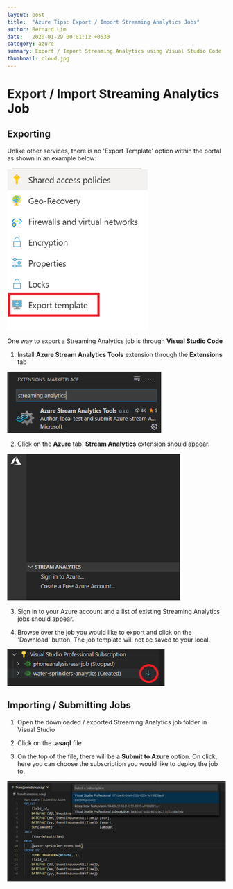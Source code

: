 ```yaml
---
layout: post
title:  "Azure Tips: Export / Import Streaming Analytics Jobs"
author: Bernard Lim
date:   2020-01-29 00:01:12 +0530
category: azure
summary: Export / Import Streaming Analytics using Visual Studio Code
thumbnail: cloud.jpg
---
```


# Export / Import Streaming Analytics Job

## Exporting

Unlike other services, there is no 'Export Template' option within the portal as shown in an example below:

![export template](/assets/img/posts/2020-01-29-azure-tips-export-import-streaming-analytics/export-template-icon.png)

One way to export a Streaming Analytics job is through **Visual Studio Code**

1. Install **Azure Stream Analytics Tools** extension through the **Extensions** tab

![sa icon](/assets/img/posts/2020-01-29-azure-tips-export-import-streaming-analytics/sa-icon.png)

2. Click on the **Azure** tab. **Stream Analytics** extension should appear.

![sa extension](/assets/img/posts/2020-01-29-azure-tips-export-import-streaming-analytics/sa-extension.PNG)

3. Sign in to your Azure account and a list of existing Streaming Analytics jobs should appear.

4. Browse over the job you would like to export and click on the 'Download' button. The job template will not be saved to your local.

![sa jobs](/assets/img/posts/2020-01-29-azure-tips-export-import-streaming-analytics/sa-jobs.PNG)

## Importing / Submitting Jobs

1. Open the downloaded / exported Streaming Analytics job folder in Visual Studio

2. Click on the **.asaql** file

3. On the top of the file, there will be a **Submit to Azure** option. On click, here you can choose the subscription you would like to deploy the job to.

![sa submit](/assets/img/posts/2020-01-29-azure-tips-export-import-streaming-analytics/sa-submit.PNG)
